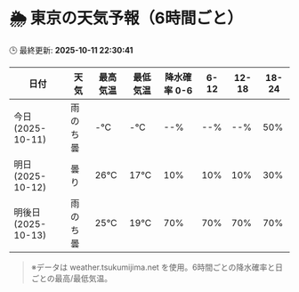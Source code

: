 # 🌦️ 東京の天気予報（6時間ごと）

🕒 最終更新: **2025-10-11 22:30:41**

| 日付 | 天気 | 最高気温 | 最低気温 | 降水確率 0-6 | 6-12 | 12-18 | 18-24 |
|------|------|----------|----------|------------|------|------|------|
| 今日 (2025-10-11) | 雨のち曇 | -℃ | -℃ | --% | --% | --% | 50% |
| 明日 (2025-10-12) | 曇り | 26℃ | 17℃ | 10% | 10% | 10% | 30% |
| 明後日 (2025-10-13) | 雨のち曇 | 25℃ | 19℃ | 70% | 70% | 70% | 70% |

> ※データは weather.tsukumijima.net を使用。6時間ごとの降水確率と日ごとの最高/最低気温。